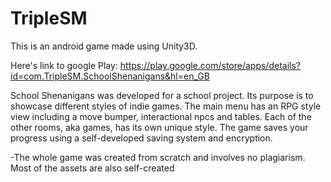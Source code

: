 # TripleSM
This is an android game made using Unity3D.

Here's link to google Play: https://play.google.com/store/apps/details?id=com.TripleSM.SchoolShenanigans&hl=en_GB

School Shenanigans was developed for a school project. Its purpose is to showcase different styles of indie games.
The main menu has an RPG style view including a move bumper, interactional npcs and tables.
Each of the other rooms, aka games, has its own unique style.
The game saves your progress using a self-developed saving system and encryption.

-The whole game was created from scratch and involves no plagiarism. Most of the assets are also self-created
